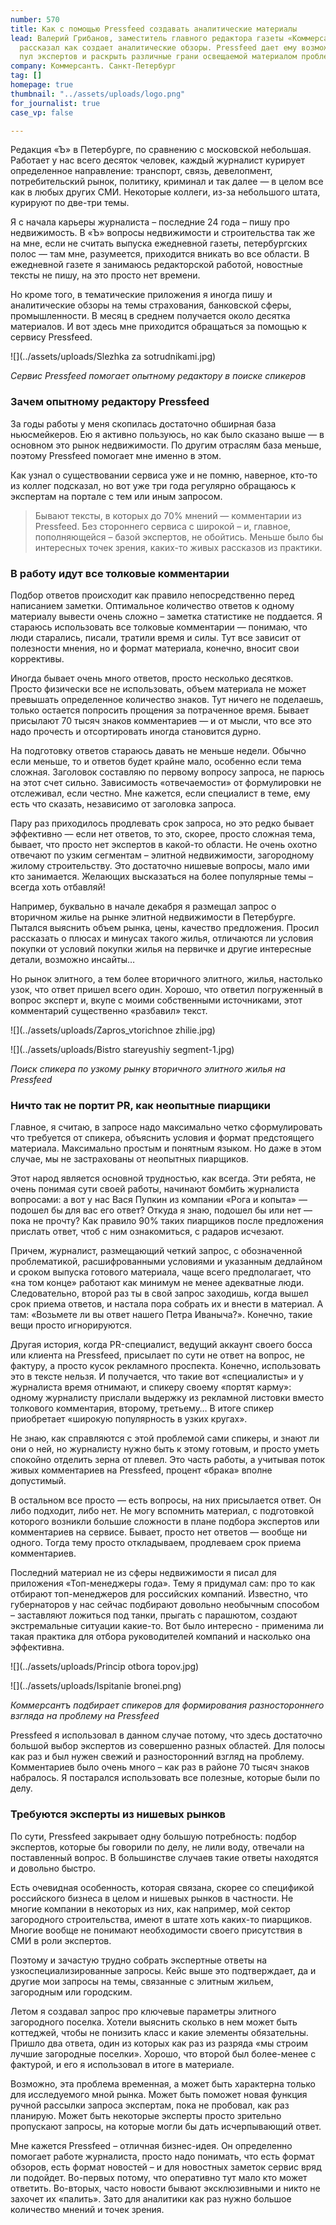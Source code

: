```yaml
---
number: 570
title: Как с помощью Pressfeed создавать аналитические материалы
lead: Валерий Грибанов, заместитель главного редактора газеты «Коммерсантъ. Санкт-Петербург»,
  рассказал как создает аналитические обзоры. Pressfeed дает ему возможность расширить
  пул экспертов и раскрыть различные грани освещаемой материалом проблемы.
company: Коммерсантъ. Санкт-Петербург
tag: []
homepage: true
thumbnail: "../assets/uploads/logo.png"
for_journalist: true
case_vp: false

---
```

Редакция «Ъ» в Петербурге, по сравнению с московской небольшая. Работает у нас всего десяток человек, каждый журналист курирует определенное направление: транспорт, связь, девелопмент, потребительский рынок, политику, криминал и так далее — в целом все как в любых других СМИ. Некоторые коллеги, из-за небольшого штата, курируют по две-три темы.

Я с начала карьеры журналиста – последние 24 года – пишу про недвижимость. В «Ъ» вопросы недвижимости и строительства так же на мне, если не считать выпуска ежедневной газеты, петербургских полос — там мне, разумеется, приходится вникать во все области. В ежедневной газете я занимаюсь редакторской работой, новостные тексты не пишу, на это просто нет времени.

Но кроме того, в тематические приложения я иногда пишу и аналитические обзоры на темы страхования, банковской сферы, промышленности. В месяц в среднем получается около десятка материалов. И вот здесь мне приходится обращаться за помощью к сервису Pressfeed.

![](../assets/uploads/Slezhka za sotrudnikami.jpg)

_Сервис Pressfeed помогает опытному редактору в поиске спикеров_

### Зачем опытному редактору Pressfeed

За годы работы у меня скопилась достаточно обширная база ньюсмейкеров. Ею я активно пользуюсь, но как было сказано выше — в основном это рынок недвижимости. По другим отраслям база меньше, поэтому Pressfeed помогает мне именно в этом.

Как узнал о существовании сервиса уже и не помню, наверное, кто-то из коллег подсказал, но вот уже три года регулярно обращаюсь к экспертам на портале с тем или иным запросом. 

> Бывают тексты, в которых до 70% мнений — комментарии из Pressfeed. Без стороннего сервиса с широкой – и, главное, пополняющейся – базой экспертов, не обойтись. Меньше было бы интересных точек зрения, каких-то живых рассказов из практики.

### В работу идут все толковые комментарии

Подбор ответов происходит как правило непосредственно перед написанием заметки. Оптимальное количество ответов к одному материалу вывести очень сложно – заметка статистике не поддается. Я стараюсь использовать все толковые комментарии — понимаю, что люди старались, писали, тратили время и силы. Тут все зависит от полезности мнения, но и формат материала, конечно, вносит свои коррективы.

Иногда бывает очень много ответов, просто несколько десятков. Просто физически все не использовать, объем материала не может превышать определенное количество знаков. Тут ничего не поделаешь, только остается попросить прощения за потраченное время. Бывает присылают 70 тысяч знаков комментариев — и от мысли, что все это надо прочесть и отсортировать иногда становится дурно.

На подготовку ответов стараюсь давать не меньше недели. Обычно если меньше, то и ответов будет крайне мало, особенно если тема сложная. Заголовок составляю по первому вопросу запроса, не парюсь на этот счет сильно. Зависимость «отвечаемости» от формулировки не отслеживал, если честно. Мне кажется, если специалист в теме, ему есть что сказать, независимо от заголовка запроса.

Пару раз приходилось продлевать срок запроса, но это редко бывает эффективно — если нет ответов, то это, скорее, просто сложная тема, бывает, что просто нет экспертов в какой-то области. Не очень охотно отвечают по узким сегментам – элитной недвижимости, загородному жилому строительству. Это достаточно нишевые вопросы, мало ими кто занимается. Желающих высказаться на более популярные темы – всегда хоть отбавляй!

Например, буквально в начале декабря я размещал запрос о вторичном жилье на рынке элитной недвижимости в Петербурге. Пытался выяснить объем рынка, цены, качество предложения. Просил рассказать о плюсах и минусах такого жилья, отличаются ли условия покупки от условий покупки жилья на первичке и другие интересные детали, возможно инсайты…

Но рынок элитного, а тем более вторичного элитного, жилья, настолько узок, что ответ пришел всего один. Хорошо, что ответил погруженный в вопрос эксперт и, вкупе с моими собственными источниками, этот комментарий существенно «разбавил» текст.

![](../assets/uploads/Zapros_vtorichnoe zhilie.jpg)

![](../assets/uploads/Bistro stareyushiy segment-1.jpg)

_Поиск спикера по узкому рынку вторичного элитного жилья на Pressfeed_

### Ничто так не портит PR, как неопытные пиарщики

Главное, я считаю, в запросе надо максимально четко сформулировать что требуется от спикера, объяснить условия и формат предстоящего материала. Максимально простым и понятным языком. Но даже в этом случае, мы не застрахованы от неопытных пиарщиков.

Этот народ является основной трудностью, как всегда. Эти ребята, не очень понимая сути своей работы, начинают бомбить журналиста вопросами: а вот у нас Вася Пупкин из компании «Рога и копыта» — подошел бы для вас его ответ? Откуда я знаю, подошел бы или нет — пока не прочту? Как правило 90% таких пиарщиков после предложения прислать ответ, чтоб с ним ознакомиться, с радаров исчезают.

Причем, журналист, размещающий четкий запрос, с обозначенной проблематикой, расшифрованными условиями и указанным дедлайном и сроком выпуска готового материала, чаще всего предполагает, что «на том конце» работают как минимум не менее адекватные люди. Следовательно, второй раз ты в свой запрос заходишь, когда вышел срок приема ответов, и настала пора собрать их и внести в материал. А там: «Возьмете ли вы ответ нашего Петра Иваныча?». Конечно, такие вещи просто игнорируются.

Другая история, когда PR-специалист, ведущий аккаунт своего босса или клиента на Pressfeed, присылает по сути не ответ на вопрос, не фактуру, а просто кусок рекламного проспекта. Конечно, использовать это в тексте нельзя. И получается, что такие вот «специалисты» и у журналиста время отнимают, и спикеру своему «портят карму»: одному журналисту прислали выдержку из рекламной листовки вместо толкового комментария, второму, третьему… В итоге спикер приобретает «широкую популярность в узких кругах».

Не знаю, как справляются с этой проблемой сами спикеры, и знают ли они о ней, но журналисту нужно быть к этому готовым, и просто уметь спокойно отделить зерна от плевел. Это часть работы, а учитывая поток живых комментариев на Pressfeed, процент «брака» вполне допустимый.

В остальном все просто — есть вопросы, на них присылается ответ. Он либо подходит, либо нет. Не могу вспомнить материал, с подготовкой которого возникли большие сложности в плане подбора экспертов или комментариев на сервисе. Бывает, просто нет ответов — вообще ни одного. Тогда тему просто откладываем, продлеваем срок приема комментариев.

Последний материал не из сферы недвижимости я писал для приложения «Топ-менеджеры года». Тему я придумал сам: про то как отбирают топ-менеджеров для российских компаний. Известно, что губернаторов у нас сейчас подбирают довольно необычным способом – заставляют ложиться под танки, прыгать с парашютом, создают экстремальные ситуации какие-то. Вот было интересно - применима ли такая практика для отбора руководителей компаний и насколько она эффективна.

![](../assets/uploads/Princip otbora topov.jpg)

![](../assets/uploads/Ispitanie bronei.png)

_Коммерсантъ подбирает спикеров для формирования разностороннего взгляда на проблему на Pressfeed_

Pressfeed я использовал в данном случае потому, что здесь достаточно большой выбор экспертов из совершенно разных областей. Для полосы как раз и был нужен свежий и разносторонний взгляд на проблему. Комментариев было очень много – как раз в районе 70 тысяч знаков набралось. Я постарался использовать все полезные, которые были по делу.

### Требуются эксперты из нишевых рынков

По сути, Pressfeed закрывает одну большую потребность: подбор экспертов, которые бы говорили по делу, не лили воду, отвечали на поставленный вопрос. В большинстве случаев такие ответы находятся и довольно быстро.

Есть очевидная особенность, которая связана, скорее со спецификой российского бизнеса в целом и нишевых рынков в частности. Не многие компании в некоторых из них, как например, мой сектор загородного строительства, имеют в штате хоть каких-то пиарщиков. Многие вообще не понимают необходимости своего присутствия в СМИ в роли экспертов.

Поэтому и зачастую трудно собрать экспертные ответы на узкоспециализированные запросы. Кейс выше это подтверждает, да и другие мои запросы на темы, связанные с элитным жильем, загородным или городским.

Летом я создавал запрос про ключевые параметры элитного загородного поселка. Хотели выяснить сколько в нем может быть коттеджей, чтобы не понизить класс и какие элементы обязательны. Пришло два ответа, один из которых как раз из разряда «мы строим лучшие загородные поселки». Хорошо, что второй был более-менее с фактурой, и его я использовал в итоге в материале.

Возможно, эта проблема временная, а может быть характерна только для исследуемого мной рынка. Может быть поможет новая функция ручной рассылки запроса экспертам, пока не пробовал, как раз планирую. Может быть некоторые эксперты просто зрительно пропускают запросы, на которые могли бы дать исчерпывающий ответ.

Мне кажется Pressfeed – отличная бизнес-идея. Он определенно помогает работе журналиста, просто надо понимать, что есть формат обзоров, есть формат новостей – и для новостных заметок сервис вряд ли подойдет. Во-первых потому, что оперативно тут мало кто может ответить. Во-вторых, часто новости бывают эксклюзивными и никто не захочет их «палить». Зато для аналитики как раз нужно большое количество мнений и точек зрения.
